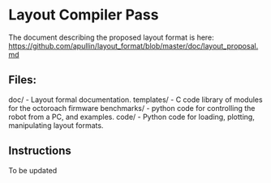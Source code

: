 Layout Compiler Pass
==========

The document describing the proposed layout format is here:  
https://github.com/apullin/layout_format/blob/master/doc/layout_proposal.md

Files:
---------
 doc/           - Layout formal documentation. 
 templates/     - C code library of modules for the octoroach firmware
 benchmarks/    - python code for controlling the robot from a PC, and examples.
 code/          - Python code for loading, plotting, manipulating layout formats.

Instructions
-------------
To be updated